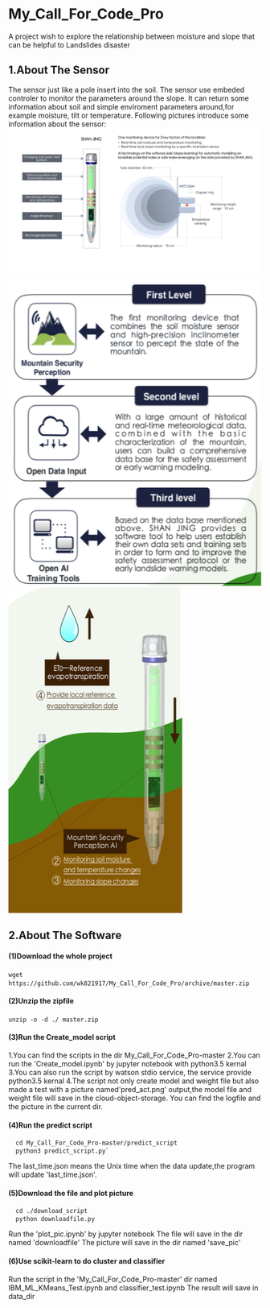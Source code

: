 # My_Call_For_Code_Pro
A project wish to explore the relationship between moisture and slope that can be helpful to Landslides disaster

## 1.About The Sensor
The sensor just like a pole insert into the soil.
The sensor use embeded controler to monitor the parameters around the slope.
It can return some information about soil and simple enviroment parameters around,for example moisture, tilt or temperature.
Following pictures introduce some information about the sensor:
![avatar](Md_pic/E_shanjing1.png)
![avatar](Md_pic/E_shanjing4.png) ![avatar](Md_pic/E_shanjing3.png)

## 2.About The Software 
#### (1)Download the whole project
   `wget https://github.com/wk821917/My_Call_For_Code_Pro/archive/master.zip`

#### (2)Unzip the zipfile
   `unzip -o -d ./ master.zip`

#### (3)Run the Create_model script
     
   1.You can find the scripts in the dir My_Call_For_Code_Pro-master
   2.You can run the 'Create_model.ipynb' by jupyter notebook with python3.5 kernal 
   3.You can also run the script by watson stdio service, the service provide python3.5 kernal 
   4.The script not only create model and weight file but also made a test with a picture 
     named'pred_act.png' output,the model file and weight file will save in the cloud-object-storage.
     You can find the logfile and the picture in the current dir.
     
#### (4)Run the predict script
      cd My_Call_For_Code_Pro-master/predict_script
      python3 predict_script.py`
   The last_time.json means the Unix time when the data update,the program will update 'last_time.json'.
     
#### (5)Download the file and plot picture
      cd ./download_script
      python downloadfile.py
  Run the 'plot_pic.ipynb' by jupyter notebook
  The file will save in the dir named 'downloadfile'
  The picture will save in the dir named 'save_pic'
    
#### (6)Use scikit-learn to do cluster and classifier
   Run the script in the 'My_Call_For_Code_Pro-master' dir named IBM_ML_KMeans_Test.ipynb and classifier_test.ipynb
   The result will save in data_dir

